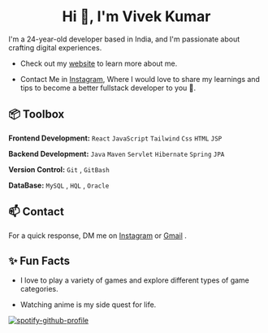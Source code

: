 <h1 align="center">Hi 👋, I'm Vivek Kumar</h1>


I'm a 24-year-old developer based in India, and I'm passionate about crafting digital experiences. 

- Check out my [website](https://vivek-kumar-vk.netlify.app/) to learn more about me.

- Contact Me in  [Instagram](https://www.instagram.com/viv3k_kumar_/), Where I would love to share my learnings and tips to become a better fullstack developer to you 🫰.

## 📦 Toolbox

**Frontend Development:** `React` `JavaScript` `Tailwind` `Css` `HTML` `JSP`

**Backend Development:** `Java` `Maven` `Servlet` `Hibernate` `Spring` `JPA`

**Version Control:** `Git` , `GitBash`

**DataBase:**  `MySQL` , `HQL` , `Oracle` 
 
## 📫 Contact

 For a quick response, DM me on [Instagram](https://www.instagram.com/viv3k_kumar_/) or [Gmail](mailto:vkjha2511@gmail.com)
. 

## ✨ Fun Facts 

- I love to play a variety of games and explore different types of game categories.

- Watching anime is my side quest for life.

[![spotify-github-profile](https://spotify-github-profile.vercel.app/api/view?uid=amgsjc25hz45xr23f8hhpygkt&cover_image=true&theme=default&show_offline=true&background_color=121212)](https://spotify-github-profile.vercel.app/api/view?uid=amgsjc25hz45xr23f8hhpygkt&redirect=true)
